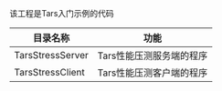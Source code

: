 该工程是Tars入门示例的代码


目录名称 |功能
-----------------|----------------
TarsStressServer      |   Tars性能压测服务端的程序
TarsStressClient      |   Tars性能压测客户端的程序
